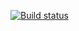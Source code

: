 [![Build status](https://ci.appveyor.com/api/projects/status/anl5oh0dfskgbs7b/branch/master?svg=true)](https://ci.appveyor.com/project/Natalchik/cardorder/branch/master)
